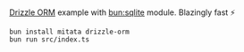 [Drizzle ORM](https://github.com/drizzle-team/drizzle-orm) example with [bun:sqlite](https://bun.sh) module. Blazingly fast ⚡️

```shell
bun install mitata drizzle-orm
bun run src/index.ts
```
